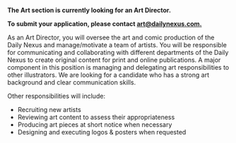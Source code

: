 **The Art section is currently looking for an Art Director.**

**To submit your application, please contact [art@dailynexus.com.](mailto:art@dailynexus.com)**

As an Art Director, you will oversee the art and comic production of the Daily Nexus and manage/motivate a team of artists. You will be responsible for communicating and collaborating with different departments of the Daily Nexus to create original content for print and online publications. A major component in this position is managing and delegating art responsibilities to other illustrators. We are looking for a candidate who has a strong art background and clear communication skills. 

Other responsibilities will include: 
* Recruiting new artists 
* Reviewing art content to assess their appropriateness 
* Producing art pieces at short notice when necessary  
* Designing and executing logos & posters when requested 